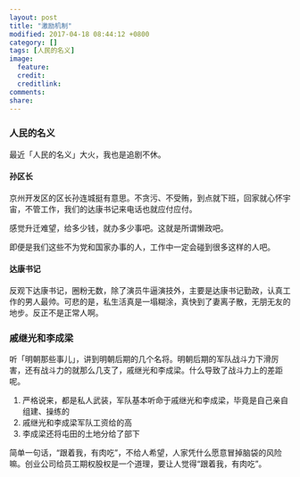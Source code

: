 ```yaml
---
layout: post
title: "激励机制"
modified: 2017-04-18 08:44:12 +0800
category: []
tags: [人民的名义]
image:
  feature: 
  credit: 
  creditlink: 
comments: 
share: 
---
```


### 人民的名义
最近「人民的名义」大火，我也是追剧不休。

#### 孙区长
京州开发区的区长孙连城挺有意思。不贪污、不受贿，到点就下班，回家就心怀宇宙，不管工作，我们的达康书记来电话也就应付应付。

感觉升迁难望，给多少钱，就办多少事吧。这就是所谓懒政吧。

即便是我们这些不为党和国家办事的人，工作中一定会碰到很多这样的人吧。

#### 达康书记
反观下达康书记，圈粉无数，除了演员牛逼演技外，主要是达康书记勤政，认真工作的男人最帅。可悲的是，私生活真是一塌糊涂，真快到了妻离子散，无朋无友的地步。反正不是正常人啊。

### 戚继光和李成梁
听「明朝那些事儿」，讲到明朝后期的几个名将。明朝后期的军队战斗力下滑厉害，还有战斗力的就那么几支了，戚继光和李成梁。什么导致了战斗力上的差距呢。

1. 严格说来，都是私人武装，军队基本听命于戚继光和李成梁，毕竟是自己亲自组建、操练的
1. 戚继光和李成梁军队工资给的高
1. 李成梁还将屯田的土地分给了部下

简单一句话，“跟着我，有肉吃”，不给人希望，人家凭什么愿意冒掉脑袋的风险嘛。创业公司给员工期权股权是一个道理，要让人觉得“跟着我，有肉吃”。



